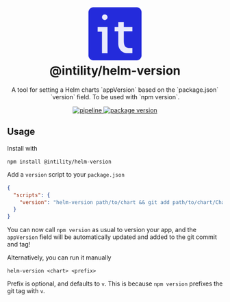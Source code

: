<h1 align="center">
  <img src="./.github/images/logo192.png" width="124px"/><br/>
  @intility/helm-version
</h1>

<p align="center">
  A tool for setting a Helm charts `appVersion` based on the `package.json` `version` field. To be used with `npm version`.
</p>

<p align="center">
  <a href="https://github.com/Intility/helm-version/actions">
    <img alt="pipeline" src="https://github.com/Intility/helm-version/actions/workflows/publish.yml/badge.svg" style="max-width:100%;" />
  </a>
  <a href="https://www.npmjs.com/package/@intility/helm-version">
    <img alt="package version" src="https://img.shields.io/npm/v/@intility/helm-version" style="max-width:100%;" />
  </a>
</p>

## Usage

Install with

```shell
npm install @intility/helm-version
```

Add a `version` script to your `package.json`

```json
{
  "scripts": {
    "version": "helm-version path/to/chart && git add path/to/chart/Chart.yaml"
  }
}
```

You can now call `npm version` as usual to version your app,
and the `appVersion` field will be automatically updated and added to the git commit and tag!

Alternatively, you can run it manually

```shell
helm-version <chart> <prefix>
```

Prefix is optional, and defaults to `v`.
This is because `npm version` prefixes the git tag with `v`.
